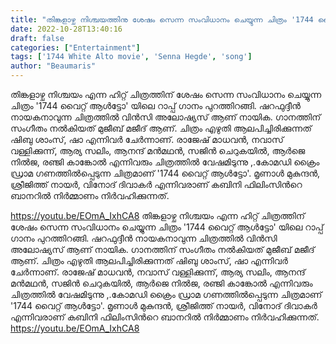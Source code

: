```yaml
---
title: "തിങ്കളാഴ്ച നിശ്ചയത്തിനു ശേഷം സെന്ന സംവിധാനം ചെയ്യുന്ന ചിത്രം '1744 വൈറ്റ് ആള്‍ട്ടോ' യിലെ റാപ്പ് ​ഗാനം പുറത്തിറങ്ങി"
date: 2022-10-28T13:40:16
draft: false
categories: ["Entertainment"]
tags: ['1744 White Alto movie', 'Senna Hegde', 'song']
author: "Beaumaris"
---
```


തിങ്കളാഴ്ച നിശ്ചയം എന്ന ഹിറ്റ് ചിത്രത്തിന് ശേഷം സെന്ന സംവിധാനം ചെയ്യുന്ന ചിത്രം '1744 വൈറ്റ് ആള്‍ട്ടോ' യിലെ റാപ്പ് ​ഗാനം പുറത്തിറങ്ങി. ഷറഫുദ്ദീന്‍ നായകനാവുന്ന ചിത്രത്തില്‍ വിന്‍സി അലോഷ്യസ് ആണ് നായിക. ഗാനത്തിന് സംഗീതം നൽകിയത് മുജീബ് മജീദ് ആണ്. ചിത്രം എഴുതി ആലപിച്ചിരിക്കുന്നത് ഷിബു ശാംസ്, ഷാ എന്നിവര്‍ ചേര്‍ന്നാണ്. രാജേഷ് മാധവന്‍, നവാസ് വള്ളിക്കുന്ന്, ആര്യ സലിം, ആനന്ദ് മന്‍മഥന്‍, സജിന്‍ ചെറുകയില്‍, ആര്‍ജെ നില്‍ജ, രഞ്ജി കാങ്കോല്‍ എന്നിവരും ചിത്രത്തിൽ വേഷമിടുന്നു ,.കോമഡി ക്രൈം ഡ്രാമ ​ഗണത്തിൽപ്പെടുന്ന ചിത്രമാണ് '1744 വൈറ്റ് ആള്‍ട്ടോ'. മൃണാള്‍ മുകുന്ദന്‍, ശ്രീജിത്ത് നായര്‍, വിനോദ് ദിവാകര്‍ എന്നിവരാണ് കബിനി ഫിലിംസിന്‍റെ ബാനറില്‍ നിർമ്മാണം നിർവഹിക്കുന്നത്.

https://youtu.be/EOmA_IxhCA8
തിങ്കളാഴ്ച നിശ്ചയം എന്ന ഹിറ്റ് ചിത്രത്തിന് ശേഷം സെന്ന സംവിധാനം ചെയ്യുന്ന ചിത്രം '1744 വൈറ്റ് ആള്‍ട്ടോ' യിലെ റാപ്പ് ​ഗാനം പുറത്തിറങ്ങി. ഷറഫുദ്ദീന്‍ നായകനാവുന്ന ചിത്രത്തില്‍ വിന്‍സി അലോഷ്യസ് ആണ് നായിക. ഗാനത്തിന് സംഗീതം നൽകിയത് മുജീബ് മജീദ് ആണ്. ചിത്രം എഴുതി ആലപിച്ചിരിക്കുന്നത് ഷിബു ശാംസ്, ഷാ എന്നിവര്‍ ചേര്‍ന്നാണ്. രാജേഷ് മാധവന്‍, നവാസ് വള്ളിക്കുന്ന്, ആര്യ സലിം, ആനന്ദ് മന്‍മഥന്‍, സജിന്‍ ചെറുകയില്‍, ആര്‍ജെ നില്‍ജ, രഞ്ജി കാങ്കോല്‍ എന്നിവരും ചിത്രത്തിൽ വേഷമിടുന്നു ,.കോമഡി ക്രൈം ഡ്രാമ ​ഗണത്തിൽപ്പെടുന്ന ചിത്രമാണ് '1744 വൈറ്റ് ആള്‍ട്ടോ'. മൃണാള്‍ മുകുന്ദന്‍, ശ്രീജിത്ത് നായര്‍, വിനോദ് ദിവാകര്‍ എന്നിവരാണ് കബിനി ഫിലിംസിന്‍റെ ബാനറില്‍ നിർമ്മാണം നിർവഹിക്കുന്നത്. https://youtu.be/EOmA_IxhCA8
